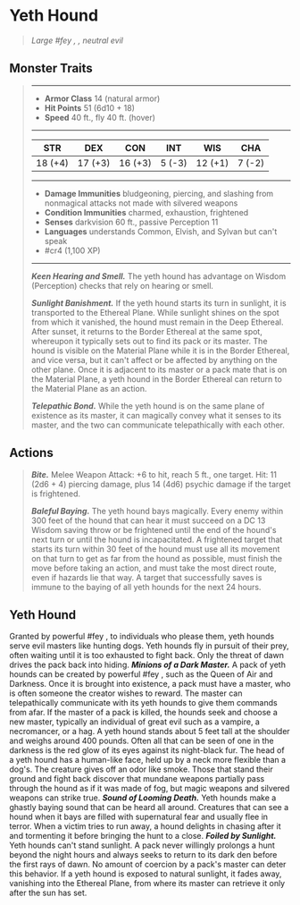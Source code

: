 # Yeth Hound
>*Large #fey , , neutral evil*
## Monster Traits
>___
>- **Armor Class** 14 (natural armor)
>- **Hit Points** 51 (6d10 + 18)
>- **Speed** 40 ft., fly 40 ft. (hover)
>___
>|STR|DEX|CON|INT|WIS|CHA|
>|:---:|:---:|:---:|:---:|:---:|:---:|
>|18 (+4)|17 (+3)|16 (+3)|5 (-3)|12 (+1)|7 (-2)|
>___
>- **Damage Immunities** bludgeoning, piercing, and slashing from nonmagical attacks not made with silvered weapons
>- **Condition Immunities** charmed, exhaustion, frightened
>- **Senses** darkvision 60 ft., passive Perception 11
>- **Languages** understands Common, Elvish, and Sylvan but can't speak
>- #cr4 (1,100 XP)
>___
>***Keen Hearing and Smell.*** The yeth hound has advantage on Wisdom (Perception) checks that rely on hearing or smell.  
>
>***Sunlight Banishment.*** If the yeth hound starts its turn in sunlight, it is transported to the Ethereal Plane. While sunlight shines on the spot from which it vanished, the hound must remain in the Deep Ethereal. After sunset, it returns to the Border Ethereal at the same spot, whereupon it typically sets out to find its pack or its master. The hound is visible on the Material Plane while it is in the Border Ethereal, and vice versa, but it can't affect or be affected by anything on the other plane. Once it is adjacent to its master or a pack mate that is on the Material Plane, a yeth hound in the Border Ethereal can return to the Material Plane as an action.  
>
>***Telepathic Bond.*** While the yeth hound is on the same plane of existence as its master, it can magically convey what it senses to its master, and the two can communicate telepathically with each other.  
>
## Actions
>***Bite.*** Melee Weapon Attack: +6 to hit, reach 5 ft., one target. Hit: 11 (2d6 + 4) piercing damage, plus 14 (4d6) psychic damage if the target is frightened.  
>
>***Baleful Baying.*** The yeth hound bays magically. Every enemy within 300 feet of the hound that can hear it must succeed on a DC 13 Wisdom saving throw or be frightened until the end of the hound's next turn or until the hound is incapacitated. A frightened target that starts its turn within 30 feet of the hound must use all its movement on that turn to get as far from the hound as possible, must finish the move before taking an action, and must take the most direct route, even if hazards lie that way. A target that successfully saves is immune to the baying of all yeth hounds for the next 24 hours.
## Yeth Hound
Granted by powerful #fey ,  to individuals who please them, yeth hounds serve evil masters like hunting dogs. Yeth hounds fly in pursuit of their prey, often waiting until it is too exhausted to fight back. Only the threat of dawn drives the pack back into hiding.
***Minions of a Dark Master.***  A pack of yeth hounds can be created by powerful #fey ,  such as the Queen of Air and Darkness. Once it is brought into existence, a pack must have a master, who is often someone the creator wishes to reward. The master can telepathically communicate with its yeth hounds to give them commands from afar. If the master of a pack is killed, the hounds seek and choose a new master, typically an individual of great evil such as a vampire, a necromancer, or a hag.
A yeth hound stands about 5 feet tall at the shoulder and weighs around 400 pounds. Often all that can be seen of one in the darkness is the red glow of its eyes against its night-black fur. The head of a yeth hound has a human-like face, held up by a neck more flexible than a dog's. The creature gives off an odor like smoke.
Those that stand their ground and fight back discover that mundane weapons partially pass through the hound as if it was made of fog, but magic weapons and silvered weapons can strike true.
***Sound of Looming Death.***  Yeth hounds make a ghastly baying sound that can be heard all around. Creatures that can see a hound when it bays are filled with supernatural fear and usually flee in terror. When a victim tries to run away, a hound delights in chasing after it and tormenting it before bringing the hunt to a close.
***Foiled by Sunlight.***  Yeth hounds can't stand sunlight. A pack never willingly prolongs a hunt beyond the night hours and always seeks to return to its dark den before the first rays of dawn. No amount of coercion by a pack's master can deter this behavior. If a yeth hound is exposed to natural sunlight, it fades away, vanishing into the Ethereal Plane, from where its master can retrieve it only after the sun has set.